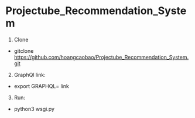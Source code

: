 # Projectube_Recommendation_System
1. Clone
- gitclone https://github.com/hoangcaobao/Projectube_Recommendation_System.git

2. GraphQl link:
- export GRAPHQL= link 

3. Run:
- python3 wsgi.py
